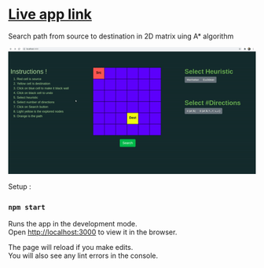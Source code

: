 

# [Live app link](https://search-path-in-matrix.netlify.app/)

Search path from source to destination in 2D matrix uing A* algorithm

![](./astar.gif)

Setup :
### `npm start`

Runs the app in the development mode.<br />
Open [http://localhost:3000](http://localhost:3000) to view it in the browser.

The page will reload if you make edits.<br />
You will also see any lint errors in the console.
